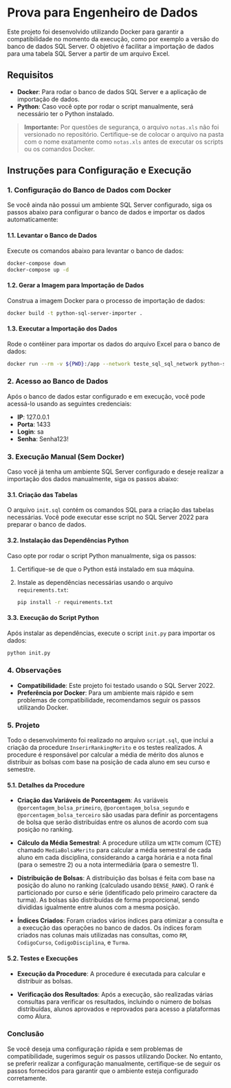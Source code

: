 
# Prova para Engenheiro de Dados

Este projeto foi desenvolvido utilizando Docker para garantir a compatibilidade no momento da execução, como por exemplo a versão do banco de dados SQL Server. O objetivo é facilitar a importação de dados para uma tabela SQL Server a partir de um arquivo Excel.

## Requisitos

- **Docker**: Para rodar o banco de dados SQL Server e a aplicação de importação de dados.
- **Python**: Caso você opte por rodar o script manualmente, será necessário ter o Python instalado.
> **Importante:** Por questões de segurança, o arquivo `notas.xls` não foi versionado no repositório. Certifique-se de colocar o arquivo na pasta com o nome exatamente como `notas.xls` antes de executar os scripts ou os comandos Docker.

## Instruções para Configuração e Execução

### 1. Configuração do Banco de Dados com Docker

Se você ainda não possui um ambiente SQL Server configurado, siga os passos abaixo para configurar o banco de dados e importar os dados automaticamente:

#### 1.1. Levantar o Banco de Dados

Execute os comandos abaixo para levantar o banco de dados:

```bash
docker-compose down
docker-compose up -d
```

#### 1.2. Gerar a Imagem para Importação de Dados

Construa a imagem Docker para o processo de importação de dados:

```bash
docker build -t python-sql-server-importer .
```

#### 1.3. Executar a Importação dos Dados

Rode o contêiner para importar os dados do arquivo Excel para o banco de dados:

```bash
docker run --rm -v ${PWD}:/app --network teste_sql_sql_network python-sql-server-importer
```

### 2. Acesso ao Banco de Dados

Após o banco de dados estar configurado e em execução, você pode acessá-lo usando as seguintes credenciais:

- **IP**: 127.0.0.1
- **Porta**: 1433
- **Login**: sa
- **Senha**: Senha123!

### 3. Execução Manual (Sem Docker)

Caso você já tenha um ambiente SQL Server configurado e deseje realizar a importação dos dados manualmente, siga os passos abaixo:

#### 3.1. Criação das Tabelas

O arquivo `init.sql` contém os comandos SQL para a criação das tabelas necessárias. Você pode executar esse script no SQL Server 2022 para preparar o banco de dados.

#### 3.2. Instalação das Dependências Python

Caso opte por rodar o script Python manualmente, siga os passos:

1. Certifique-se de que o Python está instalado em sua máquina.
2. Instale as dependências necessárias usando o arquivo `requirements.txt`:

   ```bash
   pip install -r requirements.txt
   ```

#### 3.3. Execução do Script Python

Após instalar as dependências, execute o script `init.py` para importar os dados:

```bash
python init.py
```

### 4. Observações

- **Compatibilidade**: Este projeto foi testado usando o SQL Server 2022.
- **Preferência por Docker**: Para um ambiente mais rápido e sem problemas de compatibilidade, recomendamos seguir os passos utilizando Docker.

### 5. Projeto

Todo o desenvolvimento foi realizado no arquivo `script.sql`, que inclui a criação da procedure `InserirRankingMerito` e os testes realizados. A procedure é responsável por calcular a média de mérito dos alunos e distribuir as bolsas com base na posição de cada aluno em seu curso e semestre.

#### 5.1. Detalhes da Procedure

- **Criação das Variáveis de Porcentagem**: As variáveis `@porcentagem_bolsa_primeiro`, `@porcentagem_bolsa_segundo` e `@porcentagem_bolsa_terceiro` são usadas para definir as porcentagens de bolsa que serão distribuídas entre os alunos de acordo com sua posição no ranking.
  
- **Cálculo da Média Semestral**: A procedure utiliza um `WITH` comum (CTE) chamado `MediaBolsaMerito` para calcular a média semestral de cada aluno em cada disciplina, considerando a carga horária e a nota final (para o semestre 2) ou a nota intermediária (para o semestre 1).

- **Distribuição de Bolsas**: A distribuição das bolsas é feita com base na posição do aluno no ranking (calculado usando `DENSE_RANK`). O rank é particionado por curso e série (identificado pelo primeiro caractere da turma). As bolsas são distribuídas de forma proporcional, sendo divididas igualmente entre alunos com a mesma posição.

- **Índices Criados**: Foram criados vários índices para otimizar a consulta e a execução das operações no banco de dados. Os índices foram criados nas colunas mais utilizadas nas consultas, como `RM`, `CodigoCurso`, `CodigoDisciplina`, e `Turma`.

#### 5.2. Testes e Execuções

- **Execução da Procedure**: A procedure é executada para calcular e distribuir as bolsas.
  
- **Verificação dos Resultados**: Após a execução, são realizadas várias consultas para verificar os resultados, incluindo o número de bolsas distribuídas, alunos aprovados e reprovados para acesso a plataformas como Alura.

### Conclusão

Se você deseja uma configuração rápida e sem problemas de compatibilidade, sugerimos seguir os passos utilizando Docker. No entanto, se preferir realizar a configuração manualmente, certifique-se de seguir os passos fornecidos para garantir que o ambiente esteja configurado corretamente.

